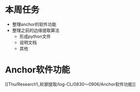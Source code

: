 # 本周任务
- 整理anchor的软件功能
- 整理之前的边缘提取算法
	- 形成python文件
	- 说明文档
	- 其他
# Anchor软件功能
[[Thu/Research1_轮廓提取/log-CL/0830～0906/Anchor软件功能]]